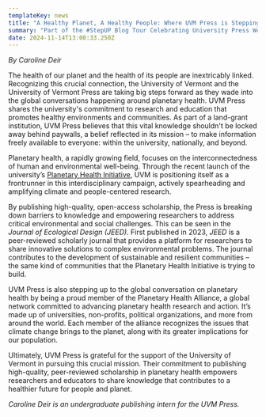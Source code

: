 ```yaml
---
templateKey: news
title: "A Healthy Planet, A Healthy People: Where UVM Press is Stepping Up"
summary: "Part of the #StepUP Blog Tour Celebrating University Press Week 2024"
date: 2024-11-14T13:00:33.250Z
---
```



*By Caroline Deir*

The health of our planet and the health of its people are inextricably linked. Recognizing this crucial connection, the University of Vermont and the University of Vermont Press are taking big steps forward as they wade into the global conversations happening around planetary health. UVM Press shares the university's commitment to research and education that promotes healthy environments and communities. As part of a land-grant institution, UVM Press believes that this vital knowledge shouldn't be locked away behind paywalls, a belief reflected in its mission – to make information freely available to everyone: within the university, nationally, and beyond.

Planetary health, a rapidly growing field, focuses on the interconnectedness of human and environmental well-being. Through the recent launch of the university’s [Planetary Health Initiative](https://www.uvm.edu/planetaryhealthinitiative), UVM is positioning itself as a frontrunner in this interdisciplinary campaign, actively spearheading and amplifying climate and people-centered research. 

By publishing high-quality, open-access scholarship, the Press is breaking down barriers to knowledge and empowering researchers to address critical environmental and social challenges. This can be seen in the *Journal of Ecological Design* *(JEED)*. First published in 2023, *JEED* is a peer-reviewed scholarly journal that provides a platform for researchers to share innovative solutions to complex environmental problems. The journal contributes to the development of sustainable and resilient communities – the same kind of communities that the Planetary Health Initiative is trying to build. 

UVM Press is also stepping up to the global conversation on planetary health by being a proud member of the Planetary Health Alliance, a global network committed to advancing planetary health research and action. It’s made up of universities, non-profits, political organizations, and more from around the world. Each member of the alliance recognizes the issues that climate change brings to the planet, along with its greater implications for our population. 

Ultimately, UVM Press is grateful for the support of the University of Vermont in pursuing this crucial mission. Their commitment to publishing high-quality, peer-reviewed scholarship in planetary health empowers researchers and educators to share knowledge that contributes to a healthier future for people and planet.

*Caroline Deir is an undergraduate publishing intern for the UVM Press.*